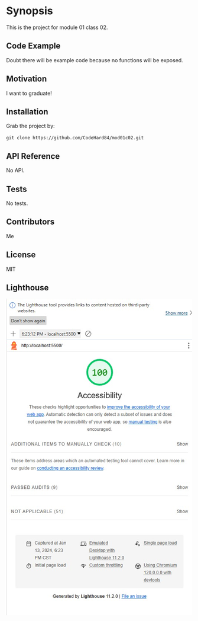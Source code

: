 # Synopsis

This is the project for module 01 class 02.

## Code Example

Doubt there will be example code because no functions will be exposed.

## Motivation

I want to graduate!

## Installation

Grab the project by:

`git clone https://github.com/CodeHard84/mod01c02.git`

## API Reference

No API.

## Tests

No tests.

## Contributors

Me

## License

MIT

## Lighthouse

![Lighthouse Score](img/lighthouse.jpg)
